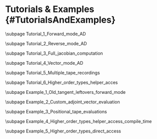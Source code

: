 Tutorials & Examples {#TutorialsAndExamples}
=======

\subpage Tutorial_1_Forward_mode_AD

\subpage Tutorial_2_Reverse_mode_AD

\subpage Tutorial_3_Full_jacobian_computation

\subpage Tutorial_4_Vector_mode_AD

\subpage Tutorial_5_Multiple_tape_recordings

\subpage Tutorial_6_Higher_order_types_helper_acces

\subpage Example_1_Old_tangent_leftovers_forward_mode

\subpage Example_2_Custom_adjoint_vector_evaluation

\subpage Example_3_Positional_tape_evaluations

\subpage Example_4_Higher_order_types_helper_access_compile_time

\subpage Example_5_Higher_order_types_direct_access
